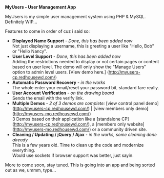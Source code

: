 __MyUsers - User Management App__

MyUsers is my simple user management system using PHP & MySQL. Definitely WIP...

Features to come in order of cuz i said so:

- __Displayed Name Support__ - _Done, this has been added now_<br>Not just displaying a username, this is greeting a user like "Hello, Bob" or "Hello Nancy".
- __User Level Support__ - _Done, this has been added now_<br>Adding the restrictions needed to display or not certain pages or content based on user level. The demo will only show the "Manage Users" option to admin level users. [View demo here.] (http://myusers-cp.redhousewd.com/)
- __Automatic Password Recovery__ - _in the works_<br>The whole enter your email/reset your password bit, standard fare really.
- __User Account Verification__ - _on the drawing board_<br>Sends the email with the verify link.
- __Multiple Demos__ - _2 of 3 demos are complete:_ [view control panel demo] (http://myusers-cp.redhousewd.com/) | [view members only demo] (http://myusers-mo.redhousewd.com/)<br>3 Demos based on their application like a [standalone CP] (http://myusers-cp.redhousewd.com/), a [members only website] (http://myusers-mo.redhousewd.com/) or a community driven site.
- __Cleaning / Updating / jQuery / Ajax__ - _in the works, some cleaning done already_<br>This is a few years old. Time to clean up the code and modernize everything.<br>Would use sockets if browser support was better, just sayin.

More to come soon, stay tuned. This is going into an app and being sorted out as we, ummm, type...
